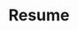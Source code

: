---
layout: cv
permalink: /cv/
title: Resume
nav: true
nav_order: 5
cv_pdf: Ivan Ledesma Resume.pdf
description: This is a description of the page. You can modify it in 'pages/_cv.md'. You can also change or remove the top pdf download button.
redirect: https://ledesma-ivan.github.io/assets/pdf/Ivan%20Ledesma%20Resume.pdf

---